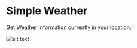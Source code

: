 # Simple Weather

Get Weather information currently in your location.

![alt text](https://github.com/emonnaja/emonnaja/blob/main/public/project-weather.png?raw=true)
